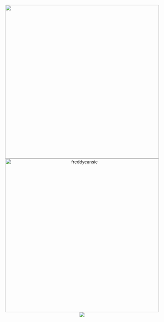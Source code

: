 <p align="center">
	<img width="500em" align="center" src="http://github-readme-streak-stats.herokuapp.com?user=freddycansic&theme=vue-dark&hide_border=true&date_format=M%20j%5B%2C%20Y%5D&fire=DD2727" />
	<br>
	<img width="500em" align="center" src="https://github-readme-stats.vercel.app/api/top-langs?username=freddycansic&show_icons=true&locale=en&layout=compact&langs_count=8&theme=vue-dark&hide_border=true&hide=Vim%20Snippet" alt="freddycansic"/>
	<br>
	<img align="center" src="https://visitor-badge.glitch.me/badge?page_id=Spacerulerwill/Spacerulerwill" />
</p>

